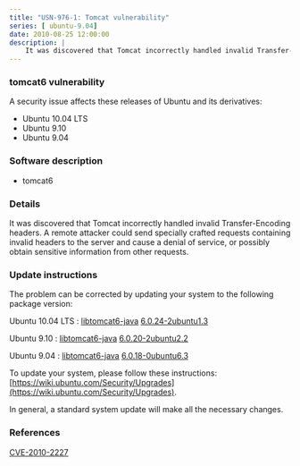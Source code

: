```yaml
---
title: "USN-976-1: Tomcat vulnerability"
series: [ ubuntu-9.04]
date: 2010-08-25 12:00:00
description: |
    It was discovered that Tomcat incorrectly handled invalid Transfer-Encoding headers. A remote attacker could send specially crafted requests containing invalid headers to the server and cause a denial of service, or possibly obtain sensitive information from other requests. 
--- 
```

 
 


### tomcat6 vulnerability

A security issue affects these releases of Ubuntu and its derivatives:

* Ubuntu 10.04 LTS
* Ubuntu 9.10
* Ubuntu 9.04

### Software description

* tomcat6 

### Details

It was discovered that Tomcat incorrectly handled invalid Transfer-Encoding headers. A remote attacker could send specially crafted requests containing invalid headers to the server and cause a denial of service, or possibly obtain sensitive information from other requests. 

### Update instructions

The problem can be corrected by updating your system to the following package version:

Ubuntu 10.04 LTS
 : [libtomcat6-java](https://launchpad.net/ubuntu/+source/tomcat6) <span> [6.0.24-2ubuntu1.3](https://launchpad.net/ubuntu/+source/tomcat6/6.0.24-2ubuntu1.3) </span> 

Ubuntu 9.10
 : [libtomcat6-java](https://launchpad.net/ubuntu/+source/tomcat6) <span> [6.0.20-2ubuntu2.2](https://launchpad.net/ubuntu/+source/tomcat6/6.0.20-2ubuntu2.2) </span> 

Ubuntu 9.04
 : [libtomcat6-java](https://launchpad.net/ubuntu/+source/tomcat6) <span> [6.0.18-0ubuntu6.3](https://launchpad.net/ubuntu/+source/tomcat6/6.0.18-0ubuntu6.3) </span> 

To update your system, please follow these instructions: [https://wiki.ubuntu.com/Security/Upgrades](https://wiki.ubuntu.com/Security/Upgrades).

In general, a standard system update will make all the necessary changes. 

### References

 
 [CVE-2010-2227](http://people.ubuntu.com/~ubuntu-security/cve/CVE-2010-2227)
 

